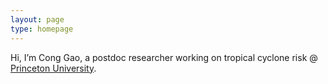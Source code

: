 ```yaml
---
layout: page
type: homepage
---
```


Hi, I’m Cong Gao, a postdoc researcher working on tropical cyclone risk @ [Princeton University](https://ninglin.princeton.edu).


